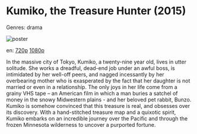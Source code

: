 # Kumiko, the Treasure Hunter (2015)

Genres: drama

![poster](http://image.tmdb.org/t/p/w500/3PvhdMaJY4QrnjahZXwYfH6Hov3.jpg)

en:
  [720p](magnet:?xt=urn:btih:638b329742fa18da2365c4957cd29ddce1f98ce0&dn=Kumiko%2C+the+Treasure+Hunter+%282014%29+720p+BrRip+x264+-+YIFY&tr=udp%3A%2F%2Ftracker.openbittorrent.com%3A80%2Fannounce&tr=udp%3A%2F%2Fglotorrents.pw%3A6969%2Fannounce&tr=udp%3A%2F%2Ftracker.openbittorrent.com%3A80%2Fannounce&tr=udp%3A%2F%2Ftracker.opentrackr.org%3A1337%2Fannounce&tr=udp%3A%2F%2Fzer0day.to%3A1337%2Fannounce&tr=udp%3A%2F%2Ftracker.coppersurfer.tk%3A6969%2Fannounce)
  [1080p](magnet:?xt=urn:btih:09296952f1337cb64196465d966dc458ff6a8c2f&dn=Kumiko%2C+the+Treasure+Hunter+%282014%29+1080p+BrRip+x264+-+YIFY&tr=udp%3A%2F%2Ftracker.openbittorrent.com%3A80%2Fannounce&tr=udp%3A%2F%2Fglotorrents.pw%3A6969%2Fannounce&tr=udp%3A%2F%2Ftracker.openbittorrent.com%3A80%2Fannounce&tr=udp%3A%2F%2Ftracker.opentrackr.org%3A1337%2Fannounce&tr=udp%3A%2F%2Fzer0day.to%3A1337%2Fannounce&tr=udp%3A%2F%2Ftracker.coppersurfer.tk%3A6969%2Fannounce)
  


In the massive city of Tokyo, Kumiko, a twenty-nine year old, lives in utter solitude. She works a dreadful, dead-end job under an awful boss, is intimidated by her well-off peers, and nagged incessantly by her overbearing mother who is exasperated by the fact that her daughter is not married or even in a relationship. The only joys in her life come from a grainy VHS tape – an American film in which a man buries a satchel of money in the snowy Midwestern plains - and her beloved pet rabbit, Bunzo. Kumiko is somehow convinced that this treasure is real, and obsesses over its discovery.  With a hand-stitched treasure map and a quixotic spirit, Kumiko embarks on an incredible journey over the Pacific and through the frozen Minnesota wilderness to uncover a purported fortune.